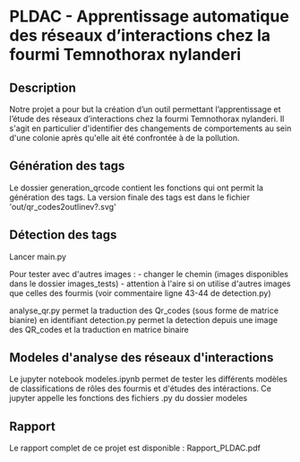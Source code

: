 # PLDAC - Apprentissage automatique des réseaux d’interactions chez la fourmi Temnothorax nylanderi

## Description 

Notre projet a pour but la création d’un outil permettant l’apprentissage et l’étude des réseaux d’interactions chez la fourmi Temnothorax nylanderi. Il s'agit en particulier d'identifier des changements de comportements au sein d'une colonie après qu'elle ait été confrontée à de la pollution.

## Génération des tags

Le dossier generation_qrcode contient les fonctions qui ont permit la génération des tags.
La version finale des tags est dans le fichier 'out/qr_codes2outlinev?.svg'

## Détection des tags

Lancer main.py

Pour tester avec d'autres images :
	- changer le chemin (images disponibles dans le dossier images_tests)
	- attention à l'aire si on utilise d'autres images que celles des fourmis (voir commentaire ligne 43-44 de detection.py)
    
analyse_qr.py permet la traduction des Qr_codes (sous forme de matrice bianire) en identifiant
detection.py permet la detection depuis une image des QR_codes et la traduction en matrice binaire

## Modeles d'analyse des réseaux d'interactions

Le jupyter notebook modeles.ipynb permet de tester les différents modèles de classifications de rôles des fourmis et d'études des intéractions.
Ce jupyter appelle les fonctions des fichiers .py du dossier modeles

## Rapport

Le rapport complet de ce projet est disponible : Rapport_PLDAC.pdf

